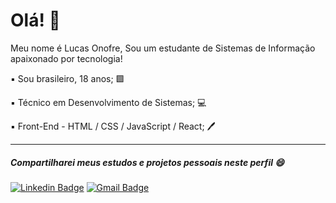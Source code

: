 # Olá! 👋

Meu nome é Lucas Onofre,
Sou um estudante de Sistemas de Informação apaixonado por tecnologia!

▪ Sou brasileiro, 18 anos; 🟩

▪ Técnico em Desenvolvimento de Sistemas; 💻

▪ Front-End - HTML / CSS / JavaScript / React; 🖊

---
 ##### Compartilharei meus estudos e projetos pessoais neste perfil 😄
[![Linkedin Badge](https://img.shields.io/badge/-Lucas%20Onofre-3C6AF5?style=flat-square&logo=Linkedin&logoColor=white&link=https://www.linkedin.com/in/lucas-onofre01/)](https://www.linkedin.com/in/lucas-onofre01/) [![Gmail Badge](https://img.shields.io/badge/-lucasxxonofre@gmail.com-3C6AF5?style=flat-square&logo=Gmail&logoColor=white&link=mailto:lucasxxonofre@gmail.com)](mailto:lucasxxonofre@gmail.com)
